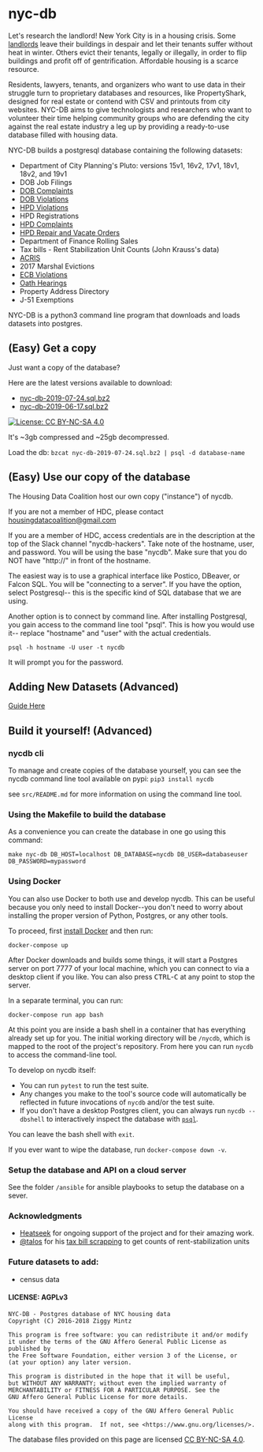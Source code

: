 # nyc-db

Let's research the landlord! New York City is in a housing crisis. Some [landlords](https://youtu.be/o1SzKHXz8tU) leave their buildings in despair and let their tenants suffer without heat in winter. Others evict their tenants, legally or illegally, in order to flip buildings and profit off of gentrification. Affordable housing is a scarce resource.

Residents, lawyers, tenants, and organizers who want to use data in their struggle turn to proprietary databases and resources, like PropertyShark, designed for real estate or contend with CSV and printouts from city websites. NYC-DB aims to give technologists and researchers who want to volunteer their time helping community groups who are defending the city against the real estate industry a leg up by providing a ready-to-use database filled with housing data.

NYC-DB builds a postgresql database containing the following datasets:

- Department of City Planning's Pluto: versions 15v1, 16v2, 17v1, 18v1, 18v2, and 19v1
- DOB Job Filings
- [DOB Complaints](https://github.com/nycdb/nycdb/wiki/Dataset:-DOB-Complaints)
- [DOB Violations](https://github.com/nycdb/nycdb/wiki/Dataset:-DOB-Violations)
- [HPD Violations](https://github.com/nycdb/nycdb/wiki/Dataset:-HPD-Violations)
- HPD Registrations
- [HPD Complaints](https://github.com/nycdb/nycdb/wiki/Dataset:-HPD-Complaints)
- [HPD Repair and Vacate Orders](https://github.com/nycdb/nycdb/wiki/Dataset:-HPD-Vacate-Orders)
- Department of Finance Rolling Sales
- Tax bills - Rent Stabilization Unit Counts (John Krauss's data)
- [ACRIS](https://github.com/nycdb/nycdb/wiki/Dataset:-ACRIS)
- 2017 Marshal Evictions
- [ECB Violations](https://github.com/nycdb/nycdb/wiki/Dataset:-ECB-Violations)
- [Oath Hearings](https://github.com/nycdb/nycdb/wiki/Dataset:-OATH-Hearings)
- Property Address Directory
- J-51 Exemptions

NYC-DB is a python3 command line program that downloads and loads datasets into postgres.

## (Easy) Get a copy

Just want a copy of the database?

Here are the latest versions available to download:

- [nyc-db-2019-07-24.sql.bz2](https://s3.amazonaws.com/nyc-db/nyc-db-2019-07-24.sql.bz2)
- [nyc-db-2019-06-17.sql.bz2](https://s3.amazonaws.com/nyc-db/nyc-db-2019-06-17.sql.bz2)

[![License: CC BY-NC-SA 4.0](https://licensebuttons.net/l/by-nc-sa/4.0/80x15.png)](https://creativecommons.org/licenses/by-nc-sa/4.0/)

It's ~3gb compressed and ~25gb decompressed.

Load the db: ``` bzcat nyc-db-2019-07-24.sql.bz2 | psql -d database-name ```

## (Easy) Use our copy of the database

The Housing Data Coalition host our own copy ("instance") of nycdb.

If you are not a member of HDC, please contact housingdatacoalition@gmail.com

If you are a member of HDC, access credentials are in the description at the top of the Slack channel "nycdb-hackers". Take note of the hostname, user, and password. You will be using the base "nycdb". Make sure that you do NOT have "http://" in front of the hostname.

The easiest way is to use a graphical interface like Postico, DBeaver, or Falcon SQL. You will be "connecting to a server". If you have the option, select Postgresql-- this is the specific kind of SQL database that we are using.

Another option is to connect by command line. After installing Postgresql, you gain access to the command line tool "psql". This is how you would use it-- replace "hostname" and "user" with the actual credentials. 
```
psql -h hostname -U user -t nycdb
```
It will prompt you for the password.

## Adding New Datasets (Advanced)

[Guide Here](src/ADDING_NEW_DATASETS.md)

## Build it yourself! (Advanced)

### nycdb cli

To manage and create copies of the database yourself, you can see the nycdb command line tool available on pypi: ` pip3 install nycdb `

see `src/README.md` for more information on using the command line tool.

### Using the Makefile to build the database

As a convenience you can create the database in one go using this command:

```
make nyc-db DB_HOST=localhost DB_DATABASE=nycdb DB_USER=databaseuser DB_PASSWORD=mypassword
```

### Using Docker

You can also use Docker to both use and develop nycdb. This can be useful because
you only need to install Docker--you don't need to worry about installing the proper
version of Python, Postgres, or any other tools.

To proceed, first [install Docker][] and then run:

```
docker-compose up
```

After Docker downloads and builds some things, it will start a Postgres server on port
7777 of your local machine, which you can connect to via a desktop client if you like.
You can also press <kbd>CTRL</kbd>-<kbd>C</kbd> at any point to stop the server.

In a separate terminal, you can run:

```
docker-compose run app bash
```

At this point you are inside a bash shell in a container that has everything already
set up for you. The initial working directory will be `/nycdb`, which is mapped to
the root of the project's repository. From here you can run `nycdb` to access the
command-line tool.

To develop on nycdb itself:

* You can run `pytest` to run the test suite.
* Any changes you make to the tool's source code will automatically be reflected
  in future invocations of `nycdb` and/or the test suite.
* If you don't have a desktop Postgres client, you can always run
  `nycdb --dbshell` to interactively inspect the database with [`psql`][].

You can leave the bash shell with `exit`.

If you ever want to wipe the database, run `docker-compose down -v`.

[install Docker]: https://www.docker.com/get-started
[`psql`]: http://postgresguide.com/utilities/psql.html

### Setup the database and API on a cloud server

See the folder `/ansible` for ansible playbooks to setup the database on a sever.

### Acknowledgments

- [Heatseek](https://heatseek.org/) for ongoing support of the project and for their amazing work.
- [@talos](https://github.com/talos) for his [tax bill scrapping](https://github.com/talos/nyc-stabilization-unit-counts) to get counts of rent-stabilization units

### Future datasets to add:

- census data

#### LICENSE: AGPLv3

```
NYC-DB - Postgres database of NYC housing data
Copyright (C) 2016-2018 Ziggy Mintz

This program is free software: you can redistribute it and/or modify
it under the terms of the GNU Affero General Public License as published by
the Free Software Foundation, either version 3 of the License, or
(at your option) any later version.

This program is distributed in the hope that it will be useful,
but WITHOUT ANY WARRANTY; without even the implied warranty of
MERCHANTABILITY or FITNESS FOR A PARTICULAR PURPOSE. See the
GNU Affero General Public License for more details.

You should have received a copy of the GNU Affero General Public License
along with this program.  If not, see <https://www.gnu.org/licenses/>.
```

The database files provided on this page are licensed [CC BY-NC-SA 4.0](https://creativecommons.org/licenses/by-nc-sa/4.0/legalcode).
